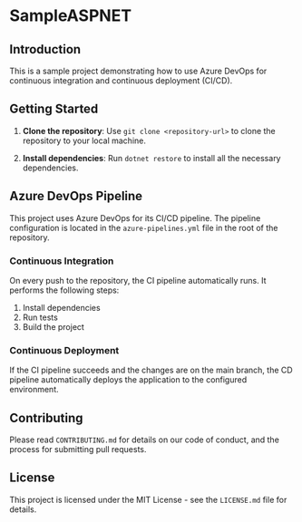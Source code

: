 # SampleASPNET

## Introduction

This is a sample project demonstrating how to use Azure DevOps for continuous integration and continuous deployment (CI/CD).

## Getting Started

1. **Clone the repository**: Use `git clone <repository-url>` to clone the repository to your local machine.

2. **Install dependencies**: Run `dotnet restore` to install all the necessary dependencies.

## Azure DevOps Pipeline

This project uses Azure DevOps for its CI/CD pipeline. The pipeline configuration is located in the `azure-pipelines.yml` file in the root of the repository.

### Continuous Integration

On every push to the repository, the CI pipeline automatically runs. It performs the following steps:

1. Install dependencies
2. Run tests
3. Build the project

### Continuous Deployment

If the CI pipeline succeeds and the changes are on the main branch, the CD pipeline automatically deploys the application to the configured environment.

## Contributing

Please read `CONTRIBUTING.md` for details on our code of conduct, and the process for submitting pull requests.

## License

This project is licensed under the MIT License - see the `LICENSE.md` file for details.
